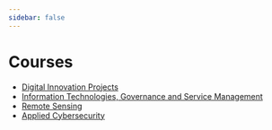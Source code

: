 ```yaml
---
sidebar: false
---
```


# Courses

- [Digital Innovation Projects](./digitalInnovationProjects/)
- [Information Technologies, Governance and Service Management](./governance/)
- [Remote Sensing](./remoteSensing/)
- [Applied Cybersecurity](./appliedCibersecurity/)
